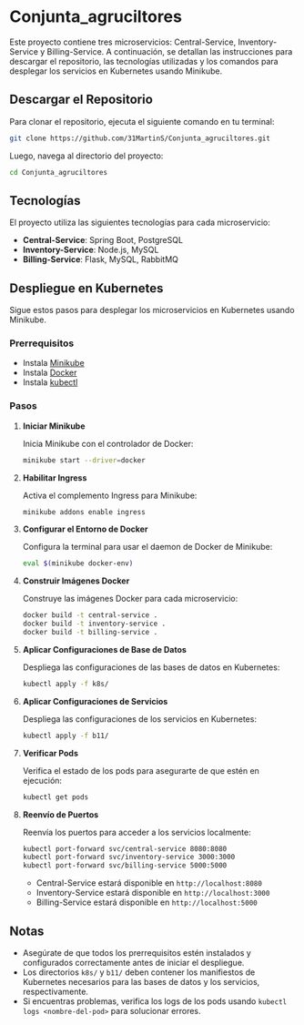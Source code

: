 # Conjunta_agruciltores

Este proyecto contiene tres microservicios: Central-Service, Inventory-Service y Billing-Service. A continuación, se detallan las instrucciones para descargar el repositorio, las tecnologías utilizadas y los comandos para desplegar los servicios en Kubernetes usando Minikube.

## Descargar el Repositorio

Para clonar el repositorio, ejecuta el siguiente comando en tu terminal:

```bash
git clone https://github.com/31MartinS/Conjunta_agruciltores.git
```

Luego, navega al directorio del proyecto:

```bash
cd Conjunta_agruciltores
```

## Tecnologías

El proyecto utiliza las siguientes tecnologías para cada microservicio:

- **Central-Service**: Spring Boot, PostgreSQL
- **Inventory-Service**: Node.js, MySQL
- **Billing-Service**: Flask, MySQL, RabbitMQ

## Despliegue en Kubernetes

Sigue estos pasos para desplegar los microservicios en Kubernetes usando Minikube.

### Prerrequisitos

- Instala [Minikube](https://minikube.sigs.k8s.io/docs/start/)
- Instala [Docker](https://docs.docker.com/get-docker/)
- Instala [kubectl](https://kubernetes.io/docs/tasks/tools/)

### Pasos

1. **Iniciar Minikube**

   Inicia Minikube con el controlador de Docker:

   ```bash
   minikube start --driver=docker
   ```

2. **Habilitar Ingress**

   Activa el complemento Ingress para Minikube:

   ```bash
   minikube addons enable ingress
   ```

3. **Configurar el Entorno de Docker**

   Configura la terminal para usar el daemon de Docker de Minikube:

   ```bash
   eval $(minikube docker-env)
   ```

4. **Construir Imágenes Docker**

   Construye las imágenes Docker para cada microservicio:

   ```bash
   docker build -t central-service .
   docker build -t inventory-service .
   docker build -t billing-service .
   ```

5. **Aplicar Configuraciones de Base de Datos**

   Despliega las configuraciones de las bases de datos en Kubernetes:

   ```bash
   kubectl apply -f k8s/
   ```

6. **Aplicar Configuraciones de Servicios**

   Despliega las configuraciones de los servicios en Kubernetes:

   ```bash
   kubectl apply -f b11/
   ```

7. **Verificar Pods**

   Verifica el estado de los pods para asegurarte de que estén en ejecución:

   ```bash
   kubectl get pods
   ```

8. **Reenvío de Puertos**

   Reenvía los puertos para acceder a los servicios localmente:

   ```bash
   kubectl port-forward svc/central-service 8080:8080
   kubectl port-forward svc/inventory-service 3000:3000
   kubectl port-forward svc/billing-service 5000:5000
   ```

   - Central-Service estará disponible en `http://localhost:8080`
   - Inventory-Service estará disponible en `http://localhost:3000`
   - Billing-Service estará disponible en `http://localhost:5000`

## Notas

- Asegúrate de que todos los prerrequisitos estén instalados y configurados correctamente antes de iniciar el despliegue.
- Los directorios `k8s/` y `b11/` deben contener los manifiestos de Kubernetes necesarios para las bases de datos y los servicios, respectivamente.
- Si encuentras problemas, verifica los logs de los pods usando `kubectl logs <nombre-del-pod>` para solucionar errores.

